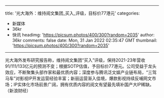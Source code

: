 
---
title: '光大海外：维持阅文集团_买入_评级，目标价77港元'
categories: 
 - 新媒体
 - 36kr
 - 快讯
headimg: 'https://picsum.photos/400/300?random=2035'
author: 36kr
comments: false
date: Mon, 31 Jan 2022 02:35:47 GMT
thumbnail: 'https://picsum.photos/400/300?random=2035'
---

<div>   
光大海外发布研究报告称，维持阅文集团“买入”评级，保持2021-23年营收91/111/133亿元的预测不变；根据SOTP估值，予目标价77港元。公司受益于龙头效应，不断聚集头部作家和最优质内容；深度参与腾讯泛文娱产业链布局，“三驾马车”对影视IP开发运营经验丰富；新丽运营渐入佳境，爆款影视持续反哺网文市场；IP实体化市场前景广阔，拥有优质内容的阅文有望最先填补国产大IP稀缺。（新浪财经）  
</div>
            